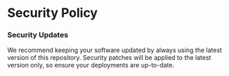 # Security Policy

### Security Updates
We recommend keeping your software updated by always using the latest version of this repository. Security patches will be applied to the latest version only, so ensure your deployments are up-to-date.

